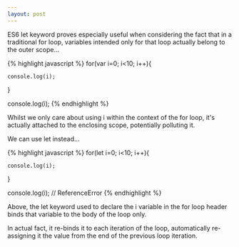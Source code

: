 ```yaml
---
layout: post
---
```


ES6 let keyword proves especially useful when considering the fact that in a traditional for loop, variables intended only for that loop actually belong to the outer scope...

{% highlight javascript %}
for(var i=0; i<10; i++){

	console.log(i);
}

console.log(i);
{% endhighlight %}

Whilst we only care about using i within the context of the for loop, it's actually attached to the enclosing scope, potentially polluting it.

We can use let instead...

{% highlight javascript %}
for(let i=0; i<10; i++){

	console.log(i);

}

console.log(i); // ReferenceError
{% endhighlight %}

Above, the let keyword used to declare the i variable in the for loop header binds that variable to the body of the loop only.

In actual fact, it re-binds it to each iteration of the loop, automatically re-assigning it the value from the end of the previous loop iteration.